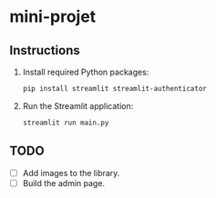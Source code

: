 # mini-projet

## Instructions

1. Install required Python packages:

    ```bash
    pip install streamlit streamlit-authenticator
    ```

2. Run the Streamlit application:

    ```bash
    streamlit run main.py
    ```

## TODO

- [ ] Add images to the library.
- [ ] Build the admin page.
